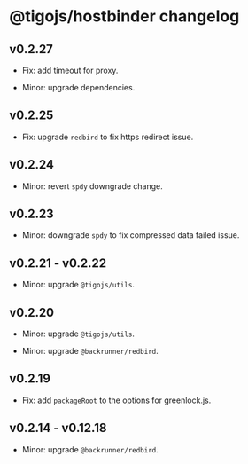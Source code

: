 # @tigojs/hostbinder changelog

## v0.2.27

- Fix: add timeout for proxy.

- Minor: upgrade dependencies.

## v0.2.25

- Fix: upgrade `redbird` to fix https redirect issue.

## v0.2.24

- Minor: revert `spdy` downgrade change.

## v0.2.23

- Minor: downgrade `spdy` to fix compressed data failed issue.

## v0.2.21 - v0.2.22

- Minor: upgrade `@tigojs/utils`.

## v0.2.20

- Minor: upgrade `@tigojs/utils`.

- Minor: upgrade `@backrunner/redbird`.

## v0.2.19

- Fix: add `packageRoot` to the options for greenlock.js.

## v0.2.14 - v0.12.18

- Minor: upgrade `@backrunner/redbird`.
